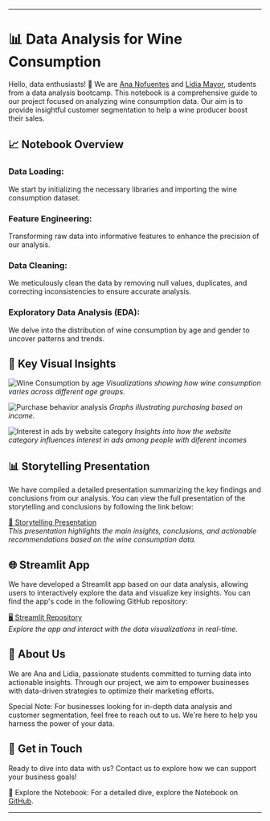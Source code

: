 
---

# 📊 Data Analysis for Wine Consumption

Hello, data enthusiasts! 🌟 We are [Ana Nofuentes](https://www.linkedin.com/in/ana-nofuentes-solano-654026a3/) and [Lidia Mayor](https://www.linkedin.com/in/lidia-mayor-sanjuan-3b350930b/), students from a data analysis bootcamp. This notebook is a comprehensive guide to our project focused on analyzing wine consumption data. Our aim is to provide insightful customer segmentation to help a wine producer boost their sales.

## 📈 Notebook Overview

### Data Loading:
We start by initializing the necessary libraries and importing the wine consumption dataset.

### Feature Engineering:
Transforming raw data into informative features to enhance the precision of our analysis.

### Data Cleaning:
We meticulously clean the data by removing null values, duplicates, and correcting inconsistencies to ensure accurate analysis.

### Exploratory Data Analysis (EDA):
We delve into the distribution of wine consumption by age and gender to uncover patterns and trends.

## 📸 Key Visual Insights

![Wine Consumption by age](https://drive.google.com/file/d/1aor3SO261VdDts6svA4yXpBKqCCsFZow/view?usp=sharing) 
*Visualizations showing how wine consumption varies across different age groups.*

![Purchase behavior analysis](https://drive.google.com/file/d/1ZqHfDMRRdVH6n7wBsmyPeP-r6wXR_yAC/view?usp=sharing) 
*Graphs illustrating purchasing based on income.*

![Interest in ads by website category](https://drive.google.com/file/d/1Oj4Gbik10aGrVJaJYsnmv0Km6WevTDlZ/view?usp=sharing)
*Insights into how the website category influences interest in ads among people with diferent incomes*


## 📊 Storytelling Presentation

We have compiled a detailed presentation summarizing the key findings and conclusions from our analysis. You can view the full presentation of the storytelling and conclusions by following the link below:

[📑 Storytelling Presentation](https://www.canva.com/design/DAGQkrpshQM/nB72tfU4HS692wTwG_xqcg/view?utm_content=DAGQkrpshQM&utm_campaign=designshare&utm_medium=link&utm_source=editor)  
*This presentation highlights the main insights, conclusions, and actionable recommendations based on the wine consumption data.*


## 🌐 Streamlit App

We have developed a Streamlit app based on our data analysis, allowing users to interactively explore the data and visualize key insights. You can find the app's code in the following GitHub repository:

[🖥️ Streamlit Repository](https://github.com/lidiamayor/marketing-study-project-streamlit)  
*Explore the app and interact with the data visualizations in real-time.*


## 🤖 About Us

We are Ana and Lidia, passionate students committed to turning data into actionable insights. Through our project, we aim to empower businesses with data-driven strategies to optimize their marketing efforts.

Special Note: For businesses looking for in-depth data analysis and customer segmentation, feel free to reach out to us. We're here to help you harness the power of your data.

## 📩 Get in Touch

Ready to dive into data with us? Contact us to explore how we can support your business goals!

📔 Explore the Notebook: For a detailed dive, explore the Notebook on  [GitHub](https://github.com/lidiamayor/marketing-study-project/blob/main/main.ipynb).

---